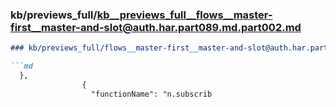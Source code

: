 ### kb/previews_full/kb__previews_full__flows__master-first__master-and-slot@auth.har.part089.md.part002.md

```md
### kb/previews_full/flows__master-first__master-and-slot@auth.har.part089.md (part 002)

```md
  },
                {
                  "functionName": "n.subscrib
```

```

```
